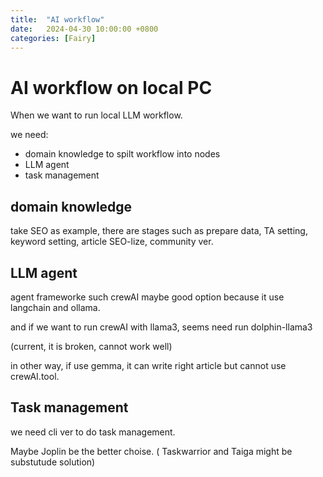 ```yaml
---
title:  "AI workflow"
date:   2024-04-30 10:00:00 +0800
categories: [Fairy]
---
```


# AI workflow on local PC 

When we want to run local LLM workflow.

we need:

* domain knowledge to spilt workflow into nodes
* LLM agent
* task management


## domain knowledge

take SEO as example, there are stages such as prepare data, TA setting, keyword setting, article SEO-lize, community ver.


## LLM agent

agent frameworke such crewAI maybe good option because it use langchain and ollama.

and if we want to run crewAI with llama3, seems need run dolphin-llama3

(current, it is broken, cannot work well)

in other way, if use gemma, it can write right article but cannot use crewAI.tool.


## Task management

we need cli ver to do task management.

Maybe Joplin be the better choise. ( Taskwarrior and Taiga might be substutude solution)
